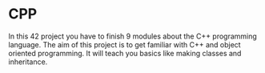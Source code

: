# CPP
In this 42 project you have to finish 9 modules about the C++ programming language.  The aim of this project is to get familiar with C++ and object oriented programming. It will teach you basics like making classes and inheritance.

